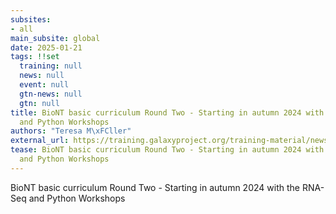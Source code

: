 ```yaml
---
subsites:
- all
main_subsite: global
date: 2025-01-21
tags: !!set
  training: null
  news: null
  event: null
  gtn-news: null
  gtn: null
title: BioNT basic curriculum Round Two - Starting in autumn 2024 with the RNA-Seq
  and Python Workshops
authors: "Teresa M\xFCller"
external_url: https://training.galaxyproject.org/training-material/news/2025/01/21/biont-workshops.html
tease: BioNT basic curriculum Round Two - Starting in autumn 2024 with the RNA-Seq
  and Python Workshops
---
```

BioNT basic curriculum Round Two - Starting in autumn 2024 with the RNA-Seq and Python Workshops